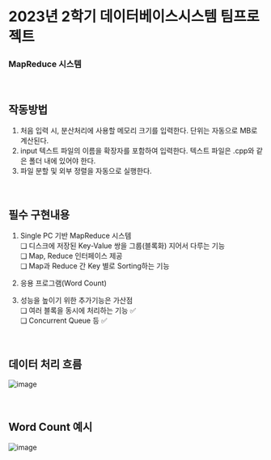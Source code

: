 # 2023년 2학기 데이터베이스시스템 팀프로젝트

### MapReduce 시스템

<br>

## 작동방법

1. 처음 입력 시, 분산처리에 사용할 메모리 크기를 입력한다. 단위는 자동으로 MB로 계산된다.
2. input 텍스트 파일의 이름을 확장자를 포함하여 입력한다. 텍스트 파일은 .cpp와 같은 폴더 내에 있어야 한다.
3. 파일 분할 및 외부 정렬을 자동으로 실행한다.

<br>

## 필수 구현내용
1. Single PC 기반 MapReduce 시스템  
❑ 디스크에 저장된 Key-Value 쌍을 그룹(블록화) 지어서 다루는 기능  
❑ Map, Reduce 인터페이스 제공  
❑ Map과 Reduce 간 Key 별로 Sorting하는 기능

2. 응용 프로그램(Word Count)
   
3. 성능을 높이기 위한 추가기능은 가산점  
❑ 여러 블록을 동시에 처리하는 기능 ✅  
❑ Concurrent Queue 등 ✅  

<br>

## 데이터 처리 흐름
![image](https://github.com/kh277/MapReduce_Sort/assets/113894741/2c315e64-99ce-4533-889d-cd4fda7ea264)

<br>

## Word Count 예시
![image](https://github.com/kh277/MapReduce_Sort/assets/113894741/0d75c792-8652-4a50-9784-6ecd181d2959)  

